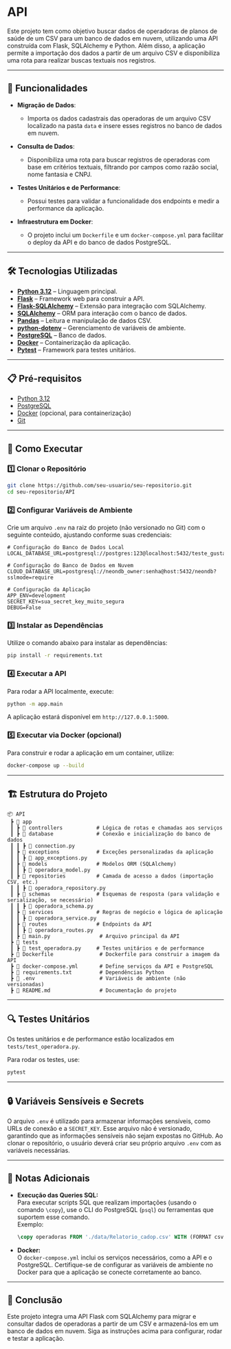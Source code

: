 
# API

Este projeto tem como objetivo buscar dados de operadoras de planos de saúde de um CSV para um banco de dados em nuvem, utilizando uma API construída com Flask, SQLAlchemy e Python. Além disso, a aplicação permite a importação dos dados a partir de um arquivo CSV e disponibiliza uma rota para realizar buscas textuais nos registros.

---

## 📌 Funcionalidades

- **Migração de Dados**:  
  - Importa os dados cadastrais das operadoras de um arquivo CSV localizado na pasta `data` e insere esses registros no banco de dados em nuvem.
  
- **Consulta de Dados**:  
  - Disponibiliza uma rota para buscar registros de operadoras com base em critérios textuais, filtrando por campos como razão social, nome fantasia e CNPJ.

- **Testes Unitários e de Performance**:  
  - Possui testes para validar a funcionalidade dos endpoints e medir a performance da aplicação.

- **Infraestrutura em Docker**:  
  - O projeto inclui um `Dockerfile` e um `docker-compose.yml` para facilitar o deploy da API e do banco de dados PostgreSQL.

---

## 🛠 Tecnologias Utilizadas

- **[Python 3.12](https://www.python.org/downloads/)** – Linguagem principal.
- **[Flask](https://flask.palletsprojects.com/)** – Framework web para construir a API.
- **[Flask-SQLAlchemy](https://flask-sqlalchemy.palletsprojects.com/)** – Extensão para integração com SQLAlchemy.
- **[SQLAlchemy](https://www.sqlalchemy.org/)** – ORM para interação com o banco de dados.
- **[Pandas](https://pandas.pydata.org/)** – Leitura e manipulação de dados CSV.
- **[python-dotenv](https://pypi.org/project/python-dotenv/)** – Gerenciamento de variáveis de ambiente.
- **[PostgreSQL](https://www.postgresql.org/)** – Banco de dados.
- **[Docker](https://www.docker.com/)** – Containerização da aplicação.
- **[Pytest](https://docs.pytest.org/)** – Framework para testes unitários.

---

## 📋 Pré-requisitos

- [Python 3.12](https://www.python.org/downloads/)
- [PostgreSQL](https://www.postgresql.org/download/)
- [Docker](https://www.docker.com/) (opcional, para containerização)
- [Git](https://git-scm.com/)

---

## 🚀 Como Executar

### 1️⃣ Clonar o Repositório

```bash
git clone https://github.com/seu-usuario/seu-repositorio.git
cd seu-repositorio/API
```

### 2️⃣ Configurar Variáveis de Ambiente

Crie um arquivo `.env` na raiz do projeto (não versionado no Git) com o seguinte conteúdo, ajustando conforme suas credenciais:

```dotenv
# Configuração do Banco de Dados Local
LOCAL_DATABASE_URL=postgresql://postgres:123@localhost:5432/teste_gustavo_vinicius

# Configuração do Banco de Dados em Nuvem
CLOUD_DATABASE_URL=postgresql://neondb_owner:senha@host:5432/neondb?sslmode=require

# Configuração da Aplicação
APP_ENV=development
SECRET_KEY=sua_secret_key_muito_segura
DEBUG=False
```

### 3️⃣ Instalar as Dependências

Utilize o comando abaixo para instalar as dependências:

```bash
pip install -r requirements.txt
```

### 4️⃣ Executar a API

Para rodar a API localmente, execute:

```bash
python -m app.main
```

A aplicação estará disponível em `http://127.0.0.1:5000`.

### 5️⃣ Executar via Docker (opcional)

Para construir e rodar a aplicação em um container, utilize:

```bash
docker-compose up --build
```

---

## 🏗 Estrutura do Projeto

```
📦 API
 ┣ 📂 app
 ┃ ┣ 📂 controllers           # Lógica de rotas e chamadas aos serviços
 ┃ ┣ 📂 database              # Conexão e inicialização do banco de dados
 ┃ ┃ ┣ 📜 connection.py
 ┃ ┣ 📂 exceptions            # Exceções personalizadas da aplicação
 ┃ ┃ ┣ 📜 app_exceptions.py
 ┃ ┣ 📂 models                # Modelos ORM (SQLAlchemy)
 ┃ ┃ ┣ 📜 operadora_model.py
 ┃ ┣ 📂 repositories          # Camada de acesso a dados (importação CSV, etc.)
 ┃ ┃ ┣ 📜 operadora_repository.py
 ┃ ┣ 📂 schemas               # Esquemas de resposta (para validação e serialização, se necessário)
 ┃ ┃ ┣ 📜 operadora_schema.py
 ┃ ┣ 📂 services              # Regras de negócio e lógica de aplicação
 ┃ ┃ ┣ 📜 operadora_service.py
 ┃ ┣ 📂 routes                # Endpoints da API
 ┃ ┃ ┣ 📜 operadora_routes.py
 ┃ ┣ 📜 main.py                # Arquivo principal da API
 ┣ 📂 tests
 ┃ ┣ 📜 test_operadora.py     # Testes unitários e de performance
 ┣ 📜 Dockerfile               # Dockerfile para construir a imagem da API
 ┣ 📜 docker-compose.yml       # Define serviços da API e PostgreSQL
 ┣ 📜 requirements.txt         # Dependências Python
 ┣ 📜 .env                     # Variáveis de ambiente (não versionadas)
 ┣ 📜 README.md                # Documentação do projeto
```

---

## 🔍 Testes Unitários

Os testes unitários e de performance estão localizados em `tests/test_operadora.py`.

Para rodar os testes, use:

```bash
pytest
```

---

## 🔒 Variáveis Sensíveis e Secrets

O arquivo `.env` é utilizado para armazenar informações sensíveis, como URLs de conexão e a `SECRET_KEY`. Esse arquivo não é versionado, garantindo que as informações sensíveis não sejam expostas no GitHub. Ao clonar o repositório, o usuário deverá criar seu próprio arquivo `.env` com as variáveis necessárias.

---

## 📜 Notas Adicionais

- **Execução das Queries SQL:**  
  Para executar scripts SQL que realizam importações (usando o comando `\copy`), use o CLI do PostgreSQL (`psql`) ou ferramentas que suportem esse comando.  
  Exemplo:
  ```sql
  \copy operadoras FROM './data/Relatorio_cadop.csv' WITH (FORMAT csv, HEADER true, DELIMITER ';', ENCODING 'UTF8');
  ```

- **Docker:**  
  O `docker-compose.yml` inclui os serviços necessários, como a API e o PostgreSQL. Certifique-se de configurar as variáveis de ambiente no Docker para que a aplicação se conecte corretamente ao banco.

---

## 🚀 Conclusão

Este projeto integra uma API Flask com SQLAlchemy para migrar e consultar dados de operadoras a partir de um CSV e armazená-los em um banco de dados em nuvem. Siga as instruções acima para configurar, rodar e testar a aplicação.
